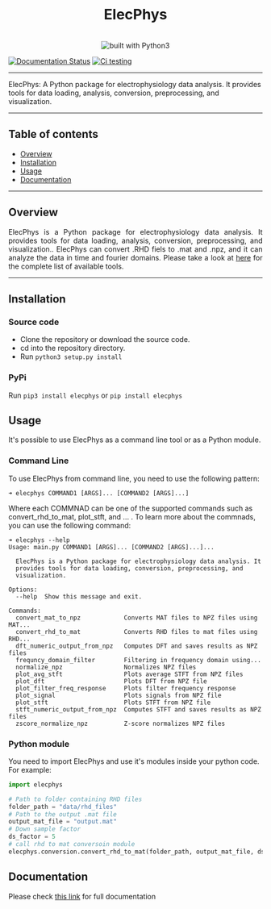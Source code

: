 <div align="center">
  <br/>
<h1>ElecPhys</h1>
  
<br/>
<img src="https://img.shields.io/badge/Python-14354C?style=for-the-badge&logo=python&logoColor=white" alt="built with Python3" />
</div>

[![Documentation Status](https://readthedocs.org/projects/elecphys/badge/?version=latest)](https://elecphys.readthedocs.io) [![Ci testing](https://github.com/AminAlam/elecphys/actions/workflows/python-package.yml/badge.svg?branch=main)](https://github.com/AminAlam/elecphys)


----------

ElecPhys: A Python package for electrophysiology data analysis. It provides tools for data loading, analysis, conversion, preprocessing, and visualization.


----------
## Table of contents			
   * [Overview](https://github.com/AminAlam/ElecPhys#overview)
   * [Installation](https://github.com/AminAlam/ElecPhys#ElecPhys)
   * [Usage](https://github.com/AminAlam/ElecPhys#usage)
   * [Documentation](https://github.com/AminAlam/ElecPhys#documentation)
----------
## Overview
<p align="justify">
 ElecPhys is a Python package for electrophysiology data analysis. It provides tools for data loading, analysis, conversion, preprocessing, and visualization.. ElecPhys can convert .RHD fiels to .mat and .npz, and it can analyze the data in time and fourier domains. Please take a look at <a href="https://github.com/AminAlam/ElecPhys/docs/available_analysis.md">here</a> for the complete list of available tools. 
</p>

----------
## Installation

### Source code
- Clone the repository or download the source code.
- cd into the repository directory.
- Run `python3 setup.py install`

### PyPi
Run `pip3 install elecphys` or `pip install elecphys`

## Usage
It's possible to use ElecPhys as a command line tool or as a Python module.

### Command Line
To use ElecPhys from command line, you need to use the following pattern:

```console
➜ elecphys COMMAND1 [ARGS]... [COMMAND2 [ARGS]...]
```
Where each COMMNAD can be one of the supported commands such as convert_rhd_to_mat, plot_stft, and ... .
To learn more about the commnads, you can use the following command:
```console
➜ elecphys --help
Usage: main.py COMMAND1 [ARGS]... [COMMAND2 [ARGS]...]...

  ElecPhys is a Python package for electrophysiology data analysis. It
  provides tools for data loading, conversion, preprocessing, and
  visualization.

Options:
  --help  Show this message and exit.

Commands:
  convert_mat_to_npz            Converts MAT files to NPZ files using MAT...
  convert_rhd_to_mat            Converts RHD files to mat files using RHD...
  dft_numeric_output_from_npz   Computes DFT and saves results as NPZ files
  frequncy_domain_filter        Filtering in frequency domain using...
  normalize_npz                 Normalizes NPZ files
  plot_avg_stft                 Plots average STFT from NPZ files
  plot_dft                      Plots DFT from NPZ file
  plot_filter_freq_response     Plots filter frequency response
  plot_signal                   Plots signals from NPZ file
  plot_stft                     Plots STFT from NPZ file
  stft_numeric_output_from_npz  Computes STFT and saves results as NPZ files
  zscore_normalize_npz          Z-score normalizes NPZ files
```

### Python module

You need to import ElecPhys and use it's modules inside your python code. For example:

```python
import elecphys

# Path to folder containing RHD files
folder_path = "data/rhd_files"
# Path to the output .mat file
output_mat_file = "output.mat"
# Down sample factor
ds_factor = 5
# call rhd to mat conversoin module
elecphys.conversion.convert_rhd_to_mat(folder_path, output_mat_file, ds_factor)
```
## Documentation
Please check [this link](https://elecphys.readthedocs.io/en/stable/) for full documentation